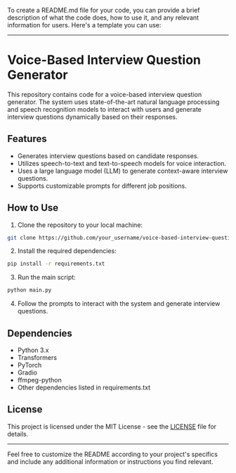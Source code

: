 To create a README.md file for your code, you can provide a brief description of what the code does, how to use it, and any relevant information for users. Here's a template you can use:

---

# Voice-Based Interview Question Generator

This repository contains code for a voice-based interview question generator. The system uses state-of-the-art natural language processing and speech recognition models to interact with users and generate interview questions dynamically based on their responses.

## Features

- Generates interview questions based on candidate responses.
- Utilizes speech-to-text and text-to-speech models for voice interaction.
- Uses a large language model (LLM) to generate context-aware interview questions.
- Supports customizable prompts for different job positions.

## How to Use

1. Clone the repository to your local machine:

```bash
git clone https://github.com/your_username/voice-based-interview-question-generator.git
```

2. Install the required dependencies:

```bash
pip install -r requirements.txt
```

3. Run the main script:

```bash
python main.py
```

4. Follow the prompts to interact with the system and generate interview questions.

## Dependencies

- Python 3.x
- Transformers
- PyTorch
- Gradio
- ffmpeg-python
- Other dependencies listed in requirements.txt


## License

This project is licensed under the MIT License - see the [LICENSE](LICENSE) file for details.

---

Feel free to customize the README according to your project's specifics and include any additional information or instructions you find relevant.